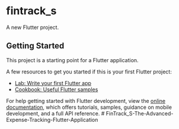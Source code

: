 # fintrack_s

A new Flutter project.

## Getting Started

This project is a starting point for a Flutter application.

A few resources to get you started if this is your first Flutter project:

- [Lab: Write your first Flutter app](https://docs.flutter.dev/get-started/codelab)
- [Cookbook: Useful Flutter samples](https://docs.flutter.dev/cookbook)

For help getting started with Flutter development, view the
[online documentation](https://docs.flutter.dev/), which offers tutorials,
samples, guidance on mobile development, and a full API reference.
#   F i n T r a c k _ S - T h e - A d v a n c e d - E x p e n s e - T r a c k i n g - F l u t t e r - A p p l i c a t i o n 
 
 
